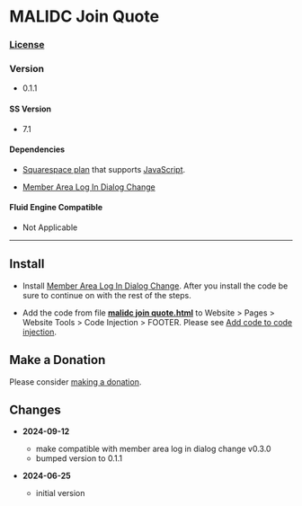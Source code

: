 # MALIDC Join Quote

### [License][1]

### Version

  * 0.1.1

#### SS Version

  * 7.1

#### Dependencies

  * [Squarespace plan][2] that supports [JavaScript][3].
  
  * [Member Area Log In Dialog Change][4]

#### Fluid Engine Compatible

  * Not Applicable

---

## Install

* Install [Member Area Log In Dialog Change][5]. After you install the code be
  sure to continue on with the rest of the steps.
  
* Add the code from file **[malidc join quote.html][6]** to Website > Pages >
  Website Tools > Code Injection > FOOTER. Please see [Add code to code
  injection][7].

## Make a Donation

Please consider [making a donation][8].

## Changes

* **2024-09-12**

  * make compatible with member area log in dialog change v0.3.0
  * bumped version to 0.1.1
  
* **2024-06-25**

  * initial version

[1]: https://github.com/tomsWebConsulting/twcsl/blob/main/LICENSE.txt#L1
[2]: https://www.squarespace.com/pricing
[3]: https://en.wikipedia.org/wiki/JavaScript
[4]: https://github.com/tomsWebConsulting/twcsl/tree/main/v7.1/Member%20Area%20Log%20In%20Dialog%20Change
[5]: https://github.com/tomsWebConsulting/twcsl/tree/main/v7.1/Member%20Area%20Log%20In%20Dialog%20Change#member-area-log-in-dialog-change
[6]: malidc%20join%20quote.html#L1
[7]: https://support.squarespace.com/hc/en-us/articles/205815908-Using-code-injection#toc-add-code-to-code-injection
[8]: https://github.com/tomsWebConsulting/twcsl#make-a-donation
